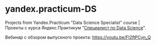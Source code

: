 # yandex.practicum-DS
Projects from Yandex.Practicum "Data Science Specialist" course | Проекты с курса Яндекс.Практикум "[Специалист по Data Science](https://practicum.yandex.ru/data-scientist/)".

Вебинар с обзором выпускного проекта: https://youtu.be/FI2ftPCyn_Q
